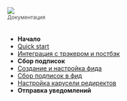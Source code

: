 <div><a href="https://pushflow.net/app/signup" target="_blank"><img src="https://pushflow.net/image/svg/logo.svg"/></a></div>
<div style="font-size: 12px; margin-bottom: 34px; opacity:.8;">Документация</div>



- **Начало**
- [Quick start](/ru/)
- [Интеграция с трэкером и постбэк](/ru/tracker.md)
- **Сбор подписок**
- [Создание и настройка фида](/ru/feed.md)
- [Сбор подписок в фид](/ru/feed_collect.md)
- [Настройка карусели редиректов](/ru/feed_carosule.md)
- **Отправка уведомлений**

